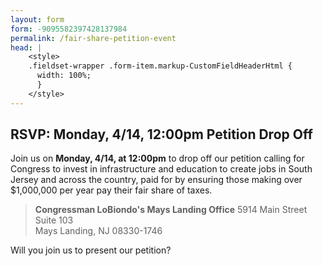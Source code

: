 ```yaml
---
layout: form
form: -9095582397428137984
permalink: /fair-share-petition-event
head: |
    <style>
    .fieldset-wrapper .form-item.markup-CustomFieldHeaderHtml {
      width: 100%;
      }
    </style>
---
```


## RSVP: Monday, 4/14, 12:00pm Petition Drop Off

Join us on **Monday, 4/14, at 12:00pm** to drop off our petition calling for Congress to invest in infrastructure and education to create jobs in South Jersey and across the country, paid for by ensuring those making over $1,000,000 per year pay their fair share of taxes.

> **Congressman LoBiondo's Mays Landing Office**
> 5914 Main Street Suite 103<br>
> Mays Landing, NJ 08330-1746

Will you join us to present our petition?

